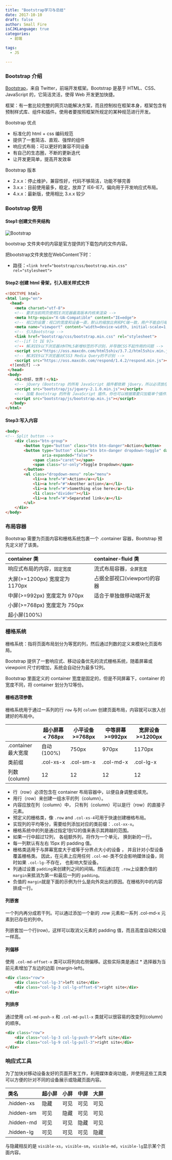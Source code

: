```yaml
---
title: "Bootstrap学习与总结"
date: 2017-10-10
draft: false
author: Small Fire
isCJKLanguage: true
categories: 
  - 前端

tags: 
  - JS

---
```


### Bootstrap 介绍

[Bootstrap](https://bootstrap.css88.com/)，来自 Twitter，前端开发框架。Bootstrap 是基于 HTML、CSS、JavaScript 的，它简洁灵活，使得 Web 开发更加快捷。

框架：有一套比较完整的网页功能解决方案，而且控制权在框架本身，框架包含有预制样式库、组件和插件。使用者要按照框架所规定的某种规范进行开发。

Bootstrap 优点

- 标准化的 html + css 编码规范
- 提供了一套简洁、直观、强悍的组件
- 响应式布局：可以更好的兼容不同设备
- 有自己的生态圈，不断的更新迭代
- 让开发更简单，提高开发效率

Bootstrap 版本

- 2.x.x：停止维护，兼容性好，代码不够简洁，功能不够完善
- 3.x.x：目前使用最多，稳定，放弃了 IE6-IE7。偏向用于开发响应式布局。
- 4.x.x：最新版，使用相比 3.x.x 较少

### Bootstrap 使用

#### Step1:创建文件夹结构

![Bootstrap](/images/WEB/Bootstrap_01.png)

bootstrap 文件夹中的内容是官方提供的下载包内的文件内容。

把bootstrap文件夹放在WebContent下时：

- 路径：`<link href="bootstrap/css/bootstrap.min.css" rel="stylesheet">`

#### Step2:创建 html 骨架，引入相关样式文件

```html
<!DOCTYPE html>
<html lang="en">
  <head>
    <meta charset="utf-8">
    <!-- 要求当前网页使用IE浏览器最高版本内核来渲染 -->
    <meta http-equiv="X-UA-Compatible" content="IE=edge">
    <!-- 视口的设置：视口的宽度和设备一直，默认的缩放比例和PC端一致，用户不能自行缩放 -->
    <meta name="viewport" content="width=device-width, initial-scale=1, user-scalable=0">
    <!-- 引入Bootstrap -->
    <link href="bootstrap/css/bootstrap.min.css" rel="stylesheet">
    <!--[if lt IE 9]>
    <!-- 解决IE9以下浏览器对HTML5新增标签的不识别，并导致CSS不起作用的问题 -->  
    <script src="https://oss.maxcdn.com/html5shiv/3.7.2/html5shiv.min.js"></script>
    <!-- 解决IE9以下浏览器对CSS3 Media Query的不识别 -->  
    <script src="https://oss.maxcdn.com/respond/1.4.2/respond.min.js"></script>
  <![endif] -->
 </head>
 <body>
    <h1>你好，世界！</h1>
    <!-- jQuery (Bootstrap 的所有 JavaScript 插件都依赖 jQuery，所以必须放在前边) -->
    <script src="bootstrap/js/jquery-2.1.0.min.js"></script>
    <!-- 加载 Bootstrap 的所有 JavaScript 插件。你也可以根据需要只加载单个插件。 -->
    <script src="bootstrap/js/bootstrap.min.js"></script>
  </body>
</html>
```

#### Step3:写入内容

```html
<body>
<!-- Split button -->
    <div class="btn-group">
        <button type="button" class="btn btn-danger">Action</button>
        <button type="button" class="btn btn-danger dropdown-toggle" data-toggle="dropdown" 
                aria-expanded="false">
            <span class="caret"></span>
            <span class="sr-only">Toggle Dropdown</span>
        </button>
        <ul class="dropdown-menu" role="menu">
            <li><a href="#">Action</a></li>
            <li><a href="#">Another action</a></li>
            <li><a href="#">Something else here</a></li>
            <li class="divider"></li>
            <li><a href="#">Separated link</a></li>
        </ul>
    </div>
</body>
```

### 布局容器

Bootstrap 需要为页面内容和栅格系统包裹一个 .container 容器，Bootstrap 预先定义好了该类。

| container 类                   | container-fluid 类           |
| :----------------------------- | :--------------------------- |
| 响应式布局的内容，`固定宽度`   | 流式布局容器，`全屏宽度`     |
| 大屏(>=1200px) 宽度定为 1170px | 占据全部视口(viewport)的容器 |
| 中屏(>=992px) 宽度定为 970px   | 适合于单独做移动端开发       |
| 小屏(>=768px) 宽度定为 750px   |                              |
| 超小屏(100%)                   |                              |

### 栅格系统

栅格系统：指将页面布局划分为等宽的列，然后通过列数的定义来模块化页面布局。

Bootstrap 提供了一套响应式、移动设备优先的流式栅格系统，随着屏幕或 viewpoint 尺寸的增加，系统会自动分为最多12列。

Bootstrap 里面定义的 container 宽度是固定的，但是不同屏幕下，container 的宽度不同，将 container 划分为12等份。

#### 栅格选项参数

栅格系统用于通过一系列的行 `row` 与列 `column` 创建页面布局，内容就可以放入创建好的布局中。

|                     | 超小屏幕 < 768px | 小平设备 >=768px | 中等屏幕>=992px | 宽屏设备>=1200px |
| ------------------- | ---------------- | ---------------- | --------------- | ---------------- |
| .container 最大宽度 | 自动(100%)       | 750px            | 970px           | 1170px           |
| 类前缀              | .col-xs-x        | .col-sm-x        | .col-md-x       | .col-lg-x        |
| 列数(column)        | 12               | 12               | 12              | 12               |

- 行（row）必须包含在 container 布局容器中，以便自身调整或填充。
- 用行（row）来创建一组水平的列（column）。
- 内容应放在列（column）中， 只有列（column）可以是行（row）的直接子元素。
- 预定义的栅格类，像 `.row` and `.col-xs-4`可用于快速创建栅格布局。
- 实现列的平均等分，需要给列添加对应的类前缀：`.col-xx-x`。
- 栅格系统中的列是通过指定1到12的值来表示其跨越的范围。
- 如果一行中超过12列， 各组额外列，将作为一个单元， 换到新的一行。
- 每一列默认有左右 15px 的 padding 值。
- 栅格类适用于与屏幕宽度大于或等于分界点大小的设备 ， 并且针对小型设备覆盖栅格类。 因此，在元素上应用任何 `.col-md-`类不仅会影响媒体设备，同时如果 `.col-lg-`不存在， 也影响大型设备。
- 列通过设置 `padding`来创建列之间的间隔。然后通过在 `.row`上设置负值的 `margin`来抵消为第一和最后一列的 `padding`。
- 负值的 `margin`就是下面的示例为什么是向外突出的原因。在栅格列中的内容排成一行。

#### 列嵌套

一个列内再分成若干列。可以通过添加一个新的 .row 元素和一系列 .col-md-x 元素到已存在的列中。

列嵌套加一个行(row)，这样可以取消父元素的 padding 值，而且高度自动和父级一样高。

#### 列偏移

使用 `.col-md-offset-x` 类可以将列向右侧偏移。这些实际类是通过 * 选择器为当前元素增加了左边的边距 (margin-left)。

```html
<div class="row">
    <div class="col-lg-3">left site</div>
    <div class="col-lg-3 col-lg-offset-6">right site</div>
</div>
```

#### 列排序

通过使用 `col-md-push-x` 和 `.col-md-pull-x` 类就可以很容易的改变列(column)的顺序。

```html
<div class="row">
    <div class="col-lg-3 col-lg-push-9">left site</div>
    <div class="col-lg-9 col-lg-pull-3">right site</div>
</div>
```

### 响应式工具

为了加快对移动设备友好的页面开发工作，利用媒体查询功能，并使用这些工具类可以方便的针对不同的设备展示或隐藏页面内容。

| 类名       | 超小屏 | 小屏 | 中屏 | 大屏 |
| :--------- | ------ | ---- | ---- | ---- |
| .hidden-xs | 隐藏   | 可见 | 可见 | 可见 |
| .hidden-sm | 可见   | 隐藏 | 可见 | 可见 |
| .hidden-md | 可见   | 可见 | 隐藏 | 可见 |
| .hidden-lg | 可见   | 可见 | 可见 | 隐藏 |

与隐藏相反的是 `visible-xs`，`visible-sm`，`visible-md`，`visible-lg`显示某个页面内容。